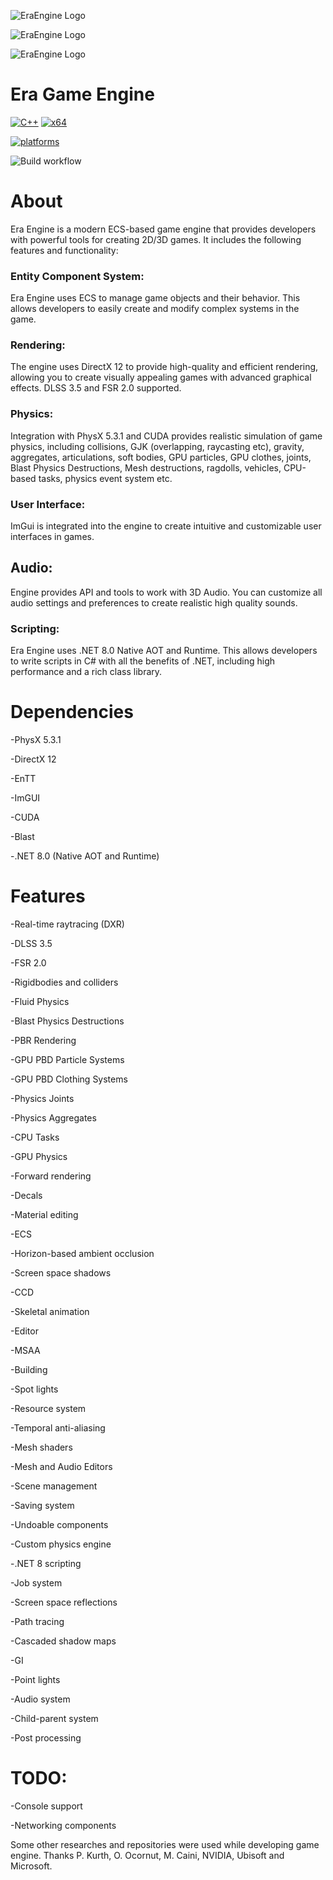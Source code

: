 
![EraEngine Logo](https://github.com/EldarMuradov/EldarMuradov/blob/a4d76f9ec241f35d76237f3e637cbf1921de5d2d/Editor.png)

![EraEngine Logo](https://github.com/EldarMuradov/EldarMuradov/blob/99a6272b7b5f123c8f20b7c39f773714f79810cd/MESH_EDITOR.png)

![EraEngine Logo](https://github.com/EldarMuradov/EldarMuradov/blob/56c453501a5edb8bdbd7747548e99b94ff188e14/AKT2.png)


# Era Game Engine

[![C++](https://img.shields.io/badge/language-C%2B%2B-%23f34b7d.svg?style=plastic)](https://en.wikipedia.org/wiki/C%2B%2B) 
[![x64](https://img.shields.io/badge/arch-x64-red.svg?style=plastic)](https://en.wikipedia.org/wiki/X64) 

<a href="https://github.com/EldarMuradov/EraEngine"><img alt="platforms" src="https://img.shields.io/badge/platforms-Windows-blue?style=flat-square"/></a>

![Build workflow](https://github.com/EldarMuradov/EraEngine/actions/workflows/cmake-windows-platform.yml/badge.svg)

# About

Era Engine is a modern ECS-based game engine that provides developers with powerful tools for creating 2D/3D games. It includes the following features and functionality:

### Entity Component System:
Era Engine uses ECS to manage game objects and their behavior. This allows developers to easily create and modify complex systems in the game.

### Rendering: 
The engine uses DirectX 12 to provide high-quality and efficient rendering, allowing you to create visually appealing games with advanced graphical effects. DLSS 3.5 and FSR 2.0 supported.

### Physics: 
Integration with PhysX 5.3.1 and CUDA provides realistic simulation of game physics, including collisions, GJK (overlapping, raycasting etc), gravity, aggregates, articulations, soft bodies, GPU particles, GPU clothes, joints, Blast Physics Destructions, Mesh destructions, ragdolls, vehicles, CPU-based tasks, physics event system etc.

### User Interface: 
ImGui is integrated into the engine to create intuitive and customizable user interfaces in games. 

## Audio:
Engine provides API and tools to work with 3D Audio. You can customize all audio settings and preferences to create realistic high quality sounds. 

### Scripting: 
Era Engine uses .NET 8.0 Native AOT and Runtime. This allows developers to write scripts in C# with all the benefits of .NET, including high performance and a rich class library.

# Dependencies

-PhysX 5.3.1

-DirectX 12

-EnTT

-ImGUI

-CUDA

-Blast

-.NET 8.0 (Native AOT and Runtime)

# Features

-Real-time raytracing (DXR)

-DLSS 3.5

-FSR 2.0

-Rigidbodies and colliders

-Fluid Physics 

-Blast Physics Destructions

-PBR Rendering 

-GPU PBD Particle Systems

-GPU PBD Clothing Systems

-Physics Joints

-Physics Aggregates

-CPU Tasks

-GPU Physics

-Forward rendering

-Decals

-Material editing

-ECS

-Horizon-based ambient occlusion

-Screen space shadows

-CCD

-Skeletal animation

-Editor

-MSAA

-Building

-Spot lights

-Resource system

-Temporal anti-aliasing

-Mesh shaders

-Mesh and Audio Editors

-Scene management

-Saving system

-Undoable components

-Custom physics engine

-.NET 8 scripting

-Job system

-Screen space reflections

-Path tracing

-Cascaded shadow maps

-GI

-Point lights

-Audio system

-Child-parent system

-Post processing

# TODO:

-Console support

-Networking components


Some other researches and repositories were used while developing game engine. Thanks P. Kurth, O. Ocornut, M. Caini, NVIDIA, Ubisoft and Microsoft.
